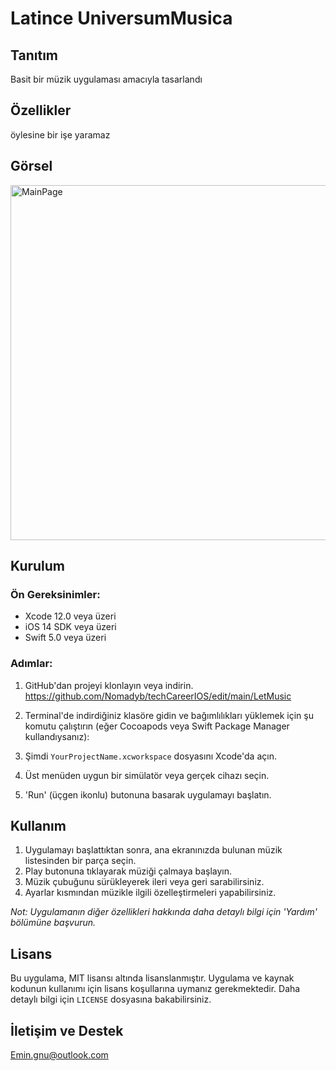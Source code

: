 # Latince UniversumMusica

## Tanıtım
Basit bir müzik uygulaması amacıyla tasarlandı 

## Özellikler
öylesine bir işe yaramaz 

## Görsel


<img width="568" alt="MainPage" src="https://github.com/Nomadyb/techCareerIOS/assets/51696895/8ae8eede-e916-4164-b54a-5de2aae36bc6">

## Kurulum

### Ön Gereksinimler:
- Xcode 12.0 veya üzeri
- iOS 14 SDK veya üzeri
- Swift 5.0 veya üzeri

### Adımlar:
1. GitHub'dan projeyi klonlayın veya indirin.
https://github.com/Nomadyb/techCareerIOS/edit/main/LetMusic

2. Terminal'de indirdiğiniz klasöre gidin ve bağımlılıkları yüklemek için şu komutu çalıştırın (eğer Cocoapods veya Swift Package Manager kullandıysanız):

3. Şimdi `YourProjectName.xcworkspace` dosyasını Xcode'da açın.
4. Üst menüden uygun bir simülatör veya gerçek cihazı seçin.
5. 'Run' (üçgen ikonlu) butonuna basarak uygulamayı başlatın.

## Kullanım

1. Uygulamayı başlattıktan sonra, ana ekranınızda bulunan müzik listesinden bir parça seçin.
2. Play butonuna tıklayarak müziği çalmaya başlayın.
3. Müzik çubuğunu sürükleyerek ileri veya geri sarabilirsiniz.
4. Ayarlar kısmından müzikle ilgili özelleştirmeleri yapabilirsiniz.

_Not: Uygulamanın diğer özellikleri hakkında daha detaylı bilgi için 'Yardım' bölümüne başvurun._

## Lisans

Bu uygulama, MIT lisansı altında lisanslanmıştır. Uygulama ve kaynak kodunun kullanımı için lisans koşullarına uymanız gerekmektedir. Daha detaylı bilgi için `LICENSE` dosyasına bakabilirsiniz.



## İletişim ve Destek
Emin.gnu@outlook.com

